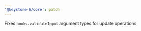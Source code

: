 ```yaml
---
'@keystone-6/core': patch
---
```


Fixes `hooks.validateInput` argument types for update operations

